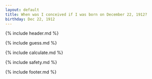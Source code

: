 ```yaml
---
layout: default
title: When was I conceived if I was born on December 22, 1912?
birthday: Dec 22, 1912
---
```


{% include header.md %}

{% include guess.md %}

{% include calculate.md %}

{% include safety.md %}

{% include footer.md %}



